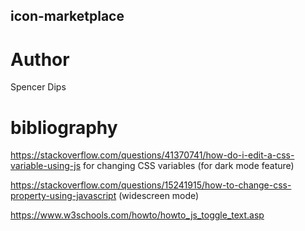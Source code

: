 ## icon-marketplace

# Author

Spencer Dips

# bibliography

https://stackoverflow.com/questions/41370741/how-do-i-edit-a-css-variable-using-js for changing CSS variables (for dark mode feature)

https://stackoverflow.com/questions/15241915/how-to-change-css-property-using-javascript (widescreen mode)

https://www.w3schools.com/howto/howto_js_toggle_text.asp